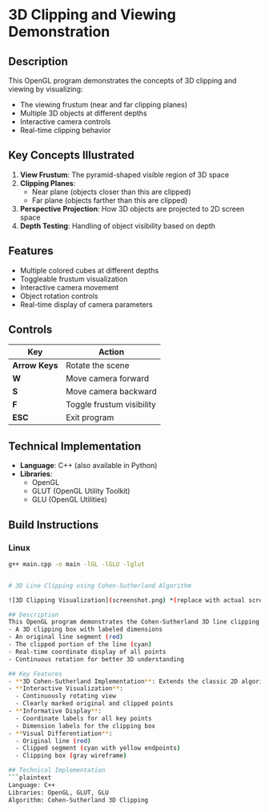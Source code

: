 # 3D Clipping and Viewing Demonstration

## Description
This OpenGL program demonstrates the concepts of 3D clipping and viewing by visualizing:
- The viewing frustum (near and far clipping planes)
- Multiple 3D objects at different depths
- Interactive camera controls
- Real-time clipping behavior

## Key Concepts Illustrated
1. **View Frustum**: The pyramid-shaped visible region of 3D space
2. **Clipping Planes**:
   - Near plane (objects closer than this are clipped)
   - Far plane (objects farther than this are clipped)
3. **Perspective Projection**: How 3D objects are projected to 2D screen space
4. **Depth Testing**: Handling of object visibility based on depth

## Features
- Multiple colored cubes at different depths
- Toggleable frustum visualization
- Interactive camera movement
- Object rotation controls
- Real-time display of camera parameters

## Controls
| Key | Action |
|-----|--------|
| **Arrow Keys** | Rotate the scene |
| **W** | Move camera forward |
| **S** | Move camera backward |
| **F** | Toggle frustum visibility |
| **ESC** | Exit program |

## Technical Implementation
- **Language**: C++ (also available in Python)
- **Libraries**:
  - OpenGL
  - GLUT (OpenGL Utility Toolkit)
  - GLU (OpenGL Utilities)

## Build Instructions

### Linux
```bash
g++ main.cpp -o main -lGL -lGLU -lglut


# 3D Line Clipping using Cohen-Sutherland Algorithm

![3D Clipping Visualization](screenshot.png) *(replace with actual screenshot)*

## Description
This OpenGL program demonstrates the Cohen-Sutherland 3D line clipping algorithm against a rectangular box. The visualization includes:
- A 3D clipping box with labeled dimensions
- An original line segment (red)
- The clipped portion of the line (cyan)
- Real-time coordinate display of all points
- Continuous rotation for better 3D understanding

## Key Features
- **3D Cohen-Sutherland Implementation**: Extends the classic 2D algorithm to 3D space
- **Interactive Visualization**:
  - Continuously rotating view
  - Clearly marked original and clipped points
- **Informative Display**:
  - Coordinate labels for all key points
  - Dimension labels for the clipping box
- **Visual Differentiation**:
  - Original line (red)
  - Clipped segment (cyan with yellow endpoints)
  - Clipping box (gray wireframe)

## Technical Implementation
```plaintext
Language: C++
Libraries: OpenGL, GLUT, GLU
Algorithm: Cohen-Sutherland 3D Clipping
